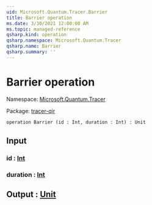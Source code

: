 ```yaml
---
uid: Microsoft.Quantum.Tracer.Barrier
title: Barrier operation
ms.date: 3/30/2021 12:00:00 AM
ms.topic: managed-reference
qsharp.kind: operation
qsharp.namespace: Microsoft.Quantum.Tracer
qsharp.name: Barrier
qsharp.summary: ''
---
```


# Barrier operation

Namespace: [Microsoft.Quantum.Tracer](xref:Microsoft.Quantum.Tracer)

Package: [tracer-qir](https://nuget.org/packages/tracer-qir)




```qsharp
operation Barrier (id : Int, duration : Int) : Unit
```


## Input

### id : [Int](xref:microsoft.quantum.lang-ref.int)




### duration : [Int](xref:microsoft.quantum.lang-ref.int)





## Output : [Unit](xref:microsoft.quantum.lang-ref.unit)

